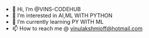 - 👋 Hi, I’m @VINS-CODEHUB
- 👀 I’m interested in AI,ML WITH PYTHON
- 🌱 I’m currently learning PY WITH ML
- 📫 How to reach me @ vinulakshmioff@hotmail.com

<!---
VINS-CODEHUB/VINS-CODEHUB is a ✨ special ✨ repository because its `README.md` (this file) appears on your GitHub profile.
You can click the Preview link to take a look at your changes.
--->
